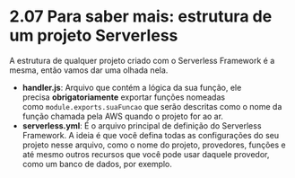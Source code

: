 # 2.07 Para saber mais: estrutura de um projeto Serverless
A estrutura de qualquer projeto criado com o Serverless Framework é a mesma, então vamos dar uma olhada nela.

- **handler.js**: Arquivo que contém a lógica da sua função, ele precisa **obrigatoriamente** exportar funções nomeadas como `module.exports.suaFuncao` que serão descritas como o nome da função chamada pela AWS quando o projeto for ao ar.
- **serverless.yml**: É o arquivo principal de definição do Serverless Framework. A ideia é que você defina todas as configurações do seu projeto nesse arquivo, como o nome do projeto, provedores, funções e até mesmo outros recursos que você pode usar daquele provedor, como um banco de dados, por exemplo.